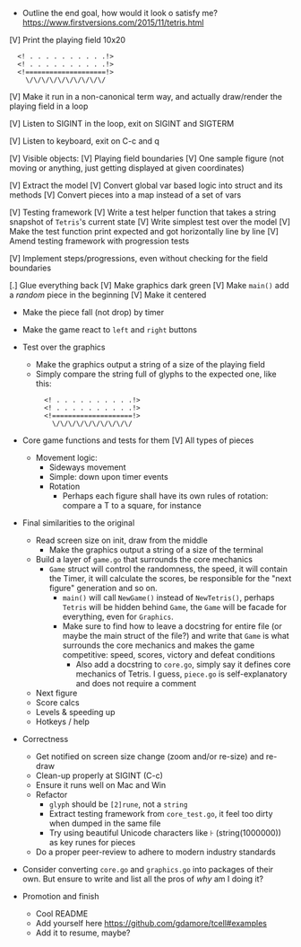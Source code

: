 - Outline the end goal, how would it look o satisfy me?
  https://www.firstversions.com/2015/11/tetris.html

[V] Print the playing field 10x20
```
  <! . . . . . . . . . .!>
  <! . . . . . . . . . .!>
  <!====================!>
    \/\/\/\/\/\/\/\/\/\/
```

[V] Make it run in a non-canonical term way, and actually draw/render the playing field in a loop

[V] Listen to SIGINT in the loop, exit on SIGINT and SIGTERM

[V] Listen to keyboard, exit on C-c and q

[V] Visible objects:
  [V] Playing field boundaries
  [V] One sample figure (not moving or anything, just getting displayed
      at given coordinates)

[V] Extract the model
  [V] Convert global var based logic into struct and its methods
  [V] Convert pieces into a map instead of a set of vars

[V] Testing framework
  [V] Write a test helper function that takes a string snapshot of
      `Tetris`'s current state
  [V] Write simplest test over the model
  [V] Make the test function print expected and got horizontally line
      by line
  [V] Amend testing framework with progression tests

[V] Implement steps/progressions, even without checking for the field boundaries

[.] Glue everything back
  [V] Make graphics dark green
  [V] Make `main()` add a _random_ piece in the beginning
  [V] Make it centered
  - Make the piece fall (not drop) by timer
  - Make the game react to `left` and `right` buttons

- Test over the graphics
  - Make the graphics output a string of a size of the playing field
  - Simply compare the string full of glyphs to the expected one,
    like this:
    ```
      <! . . . . . . . . . .!>
      <! . . . . . . . . . .!>
      <!====================!>
        \/\/\/\/\/\/\/\/\/\/
    ```

- Core game functions and tests for them
  [V] All types of pieces
  - Movement logic:
    - Sideways movement
    - Simple: down upon timer events
    - Rotation
      - Perhaps each figure shall have its own rules of rotation:
        compare a T to a square, for instance

- Final similarities to the original
  - Read screen size on init, draw from the middle
    - Make the graphics output a string of a size of the terminal
  - Build a layer of `game.go` that surrounds the core mechanics
    - `Game` struct will control the randomness, the speed, it will
      contain the Timer, it will calculate the scores, be responsible
      for the "next figure" generation and so on.
      - `main()` will call `NewGame()` instead of `NewTetris()`,
        perhaps `Tetris` will be hidden behind `Game`, the `Game` will
        be facade for everything, even for `Graphics`.
      - Make sure to find how to leave a docstring for entire file (or
        maybe the main struct of the file?) and write that `Game` is
        what surrounds the core mechanics and makes the game
        competitive: speed, scores, victory and defeat conditions
        - Also add a docstring to `core.go`, simply say it defines
          core mechanics of Tetris. I guess, `piece.go` is
          self-explanatory and does not require a comment
  - Next figure
  - Score calcs
  - Levels & speeding up
  - Hotkeys / help

- Correctness
  - Get notified on screen size change (zoom and/or re-size) and re-draw
  - Clean-up properly at SIGINT (C-c)
  - Ensure it runs well on Mac and Win
  - Refactor
    - `glyph` should be `[2]rune`, not a `string`
    - Extract testing framework from `core_test.go`, it feel too dirty
      when dumped in the same file
    - Try using beautiful Unicode characters like `𐘀`
      (string(1000000)) as key runes for pieces
  - Do a proper peer-review to adhere to modern industry standards

- Consider converting `core.go` and `graphics.go` into packages of
  their own. But ensure to write and list all the pros of _why_ am I
  doing it?

- Promotion and finish
  - Cool README
  - Add yourself here https://github.com/gdamore/tcell#examples
  - Add it to resume, maybe?
